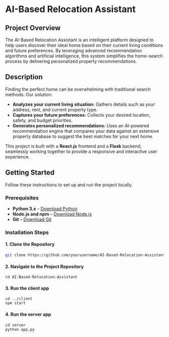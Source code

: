 # AI-Based Relocation Assistant

## Project Overview

The AI-Based Relocation Assistant is an intelligent platform designed to help users discover their ideal home based on their current living conditions and future preferences. By leveraging advanced recommendation algorithms and artificial intelligence, this system simplifies the home-search process by delivering personalized property recommendations.

## Description

Finding the perfect home can be overwhelming with traditional search methods. Our solution:

- **Analyzes your current living situation:** Gathers details such as your address, rent, and current property type.
- **Captures your future preferences:** Collects your desired location, safety, and budget priorities.
- **Generates personalized recommendations:** Uses an AI-powered recommendation engine that compares your data against an extensive property database to suggest the best matches for your next home.

This project is built with a **React.js** frontend and a **Flask** backend, seamlessly working together to provide a responsive and interactive user experience.

## Getting Started

Follow these instructions to set up and run the project locally.

### Prerequisites

- **Python 3.x** – [Download Python](https://www.python.org/downloads/)
- **Node.js and npm** – [Download Node.js](https://nodejs.org/)
- **Git** – [Download Git](https://git-scm.com/downloads)

### Installation Steps

#### 1. Clone the Repository

```bash
git clone https://github.com/yourusername/AI-Based-Relocation-Assistant.git
```
#### 2. Navigate to the Project Repository
```
cd AI-Based-Relocation-Assistant
```
#### 3. Run the client app
```
cd ../client
npm start
```
#### 4. Run the server app
```
cd server
python app.py
```


